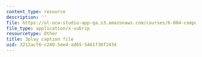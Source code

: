```yaml
---
content_type: resource
description: ''
file: https://ol-ocw-studio-app-qa.s3.amazonaws.com/courses/6-004-computation-structures-spring-2017/3212acf6c2495ee4ad655461f30f2434_IE9cFQ9b33U.vtt
file_type: application/x-subrip
resourcetype: Other
title: 3play caption file
uid: 3212acf6-c249-5ee4-ad65-5461f30f2434
---
```

